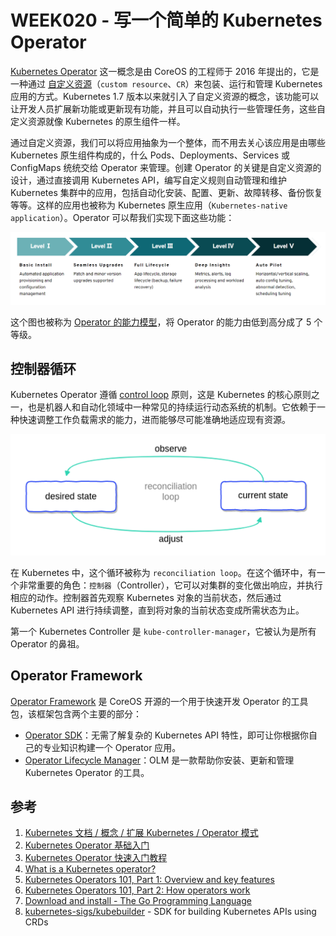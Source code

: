 # WEEK020 - 写一个简单的 Kubernetes Operator

[Kubernetes Operator](https://kubernetes.io/docs/concepts/extend-kubernetes/operator/) 这一概念是由 CoreOS 的工程师于 2016 年提出的，它是一种通过 [自定义资源](https://kubernetes.io/docs/concepts/extend-kubernetes/api-extension/custom-resources/)（`custom resource`、`CR`）来包装、运行和管理 Kubernetes 应用的方式。Kubernetes 1.7 版本以来就引入了自定义资源的概念，该功能可以让开发人员扩展新功能或更新现有功能，并且可以自动执行一些管理任务，这些自定义资源就像 Kubernetes 的原生组件一样。

通过自定义资源，我们可以将应用抽象为一个整体，而不用去关心该应用是由哪些 Kubernetes 原生组件构成的，什么 Pods、Deployments、Services 或 ConfigMaps 统统交给 Operator 来管理。创建 Operator 的关键是自定义资源的设计，通过直接调用 Kubernetes API，编写自定义规则自动管理和维护 Kubernetes 集群中的应用，包括自动化安装、配置、更新、故障转移、备份恢复等等。这样的应用也被称为 Kubernetes 原生应用（`Kubernetes-native application`）。Operator 可以帮我们实现下面这些功能：

![](./images/operator-capabilitiy-model.png)

这个图也被称为 [Operator 的能力模型](https://operatorframework.io/operator-capabilities/)，将 Operator 的能力由低到高分成了 5 个等级。

## 控制器循环

Kubernetes Operator 遵循 [control loop](https://kubernetes.io/docs/concepts/architecture/controller/) 原则，这是 Kubernetes 的核心原则之一，也是机器人和自动化领域中一种常见的持续运行动态系统的机制。它依赖于一种快速调整工作负载需求的能力，进而能够尽可能准确地适应现有资源。

![](./images/reconciliation-loop.png)

在 Kubernetes 中，这个循环被称为 `reconciliation loop`。在这个循环中，有一个非常重要的角色：`控制器`（Controller），它可以对集群的变化做出响应，并执行相应的动作。控制器首先观察 Kubernetes 对象的当前状态，然后通过 Kubernetes API 进行持续调整，直到将对象的当前状态变成所需状态为止。

第一个 Kubernetes Controller 是 `kube-controller-manager`，它被认为是所有 Operator 的鼻祖。

## Operator Framework

[Operator Framework](https://operatorframework.io/) 是 CoreOS 开源的一个用于快速开发 Operator 的工具包，该框架包含两个主要的部分：

* [Operator SDK](https://sdk.operatorframework.io/)：无需了解复杂的 Kubernetes API 特性，即可让你根据你自己的专业知识构建一个 Operator 应用。
* [Operator Lifecycle Manager](https://olm.operatorframework.io/)：OLM 是一款帮助你安装、更新和管理 Kubernetes Operator 的工具。

## 参考

1. [Kubernetes 文档 / 概念 / 扩展 Kubernetes / Operator 模式](https://kubernetes.io/zh-cn/docs/concepts/extend-kubernetes/operator/)
1. [Kubernetes Operator 基础入门](https://www.infoq.cn/article/3jrwfyszlu6jatbdrtov)
1. [Kubernetes Operator 快速入门教程](https://www.qikqiak.com/post/k8s-operator-101/)
1. [What is a Kubernetes operator?](https://www.redhat.com/en/topics/containers/what-is-a-kubernetes-operator)
1. [Kubernetes Operators 101, Part 1: Overview and key features](https://developers.redhat.com/articles/2021/06/11/kubernetes-operators-101-part-1-overview-and-key-features)
1. [Kubernetes Operators 101, Part 2: How operators work](https://developers.redhat.com/articles/2021/06/22/kubernetes-operators-101-part-2-how-operators-work)
1. [Download and install - The Go Programming Language](https://go.dev/doc/install)
1. [kubernetes-sigs/kubebuilder](https://github.com/kubernetes-sigs/kubebuilder) - SDK for building Kubernetes APIs using CRDs
